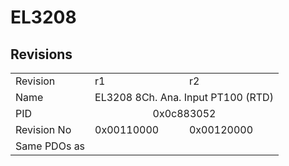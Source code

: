 # EL3208

## Revisions
<table>
<tr>
<td>Revision</td>
<td>r1</td>
<td>r2</td>
</tr>
<tr>
<td>Name</td>
<td colspan=2 align="center">EL3208 8Ch. Ana. Input PT100 (RTD)</td>
</tr>
<tr>
<td>PID</td>
<td colspan=2 align="center">0x0c883052</td>
</tr>
<tr>
<td>Revision No</td>
<td>0x00110000</td>
<td>0x00120000</td>
</tr>
<tr>
<td>Same PDOs as</td>
<td colspan=2 align="center"></td>
</tr>
</table>
